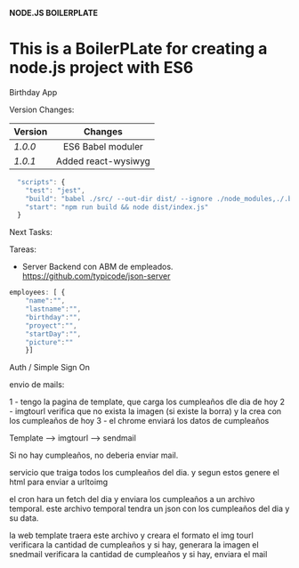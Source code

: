 **NODE.JS BOILERPLATE**

# This is a BoilerPLate for creating a node.js project with ES6

Birthday App

Version Changes:

 Version        | Changes 
 ------------- |:-------------:
 *1.0.0*      | ES6 Babel moduler 
 *1.0.1*      | Added react-wysiwyg


```javascript
  "scripts": {
    "test": "jest", 
    "build": "babel ./src/ --out-dir dist/ --ignore ./node_modules,./.babelrc,./package.json,./npm-debug.log --copy-files",
    "start": "npm run build && node dist/index.js"
  }
```

Next Tasks:

Tareas­­:

- Server Backend con ABM de empleados.  https://github.com/typicode/json-server
```javascript
employees: [ {
    "name":"",
    "lastname":"",
    "birthday":"",
    "proyect":"",
    "startDay":"",
    "picture":""
    }]
```

Auth / Simple Sign On

envio de mails:

1 - tengo la pagina de template, que carga los cumpleaños dle dia de hoy
2 - imgtourl verifica que no exista la imagen (si existe la borra) y la crea con los cumpleaños de hoy
3 - el chrome enviará los datos de cumpleaños 

Template --> imgtourl --> sendmail

Si no hay cumpleaños, no deberia enviar mail.

servicio que traiga todos los cumpleaños del dia. y segun estos genere el html para enviar a urltoimg

el cron hara un fetch del dia y enviara los cumpleaños a un archivo temporal.
este archivo temporal tendra un json con los cumpleaños del dia y su data.

la web template traera este archivo y creara el formato
el img tourl verificara la cantidad de cumpleaños y si hay, generara la imagen
el snedmail verificara la cantidad de cumpleaños y si hay, enviara el mail
